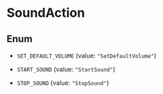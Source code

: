 

# SoundAction

## Enum


* `SET_DEFAULT_VOLUME` (value: `"SetDefaultVolume"`)

* `START_SOUND` (value: `"StartSound"`)

* `STOP_SOUND` (value: `"StopSound"`)



